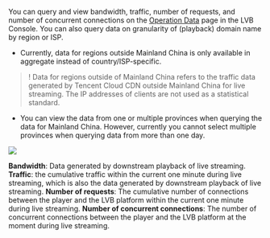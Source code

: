 You can query and view bandwidth, traffic, number of requests, and number of concurrent connections on the [Operation Data](https://console.cloud.tencent.com/live/analysis/total) page in the LVB Console. You can also query data on granularity of (playback) domain name by region or ISP.
- Currently, data for regions outside Mainland China is only available in aggregate instead of country/ISP-specific.
>! Data for regions outside of Mainland China refers to the traffic data generated by Tencent Cloud CDN outside Mainland China for live streaming. The IP addresses of clients are not used as a statistical standard.
- You can view the data from one or multiple provinces when querying the data for Mainland China. However, currently you cannot select multiple provinces when querying data from more than one day.

![](https://main.qcloudimg.com/raw/76f5dd30b778c265b76f25748eda53ca.png)

**Bandwidth**: Data generated by downstream playback of live streaming.
**Traffic**: the cumulative traffic within the current one minute during live streaming, which is also the data generated by downstream playback of live streaming.
**Number of requests**: The cumulative number of connections between the player and the LVB platform within the current one minute during live streaming.
**Number of concurrent connections**: The number of concurrent connections between the player and the LVB platform at the moment during live streaming.
